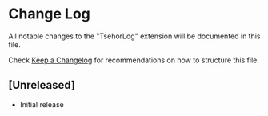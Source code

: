 # Change Log

All notable changes to the "TsehorLog" extension will be documented in this file.

Check [Keep a Changelog](http://keepachangelog.com/) for recommendations on how to structure this file.

## [Unreleased]

- Initial release
